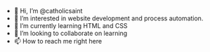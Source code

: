 - 👋 Hi, I’m @catholicsaint
- 👀 I’m interested in website development and process automation.
- 🌱 I’m currently learning HTML and CSS
- 💞️ I’m looking to collaborate on learning
- 📫 How to reach me right here

<!---
catholicsaint/catholicsaint is a ✨ special ✨ repository because its `README.md` (this file) appears on your GitHub profile.
You can click the Preview link to take a look at your changes.
--->

